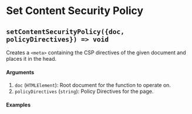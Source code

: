 # Set Content Security Policy
## `setContentSecurityPolicy({doc, policyDirectives}) => void`
Creates a ```<meta>``` containing the CSP directives of the given document and places it in the head.

#### Arguments

1. `doc` (`HTMLElement`): Root document for the function to operate on.
2. `policyDirectives` (`string`): Policy Directives for the page.

#### Examples

```es6
```